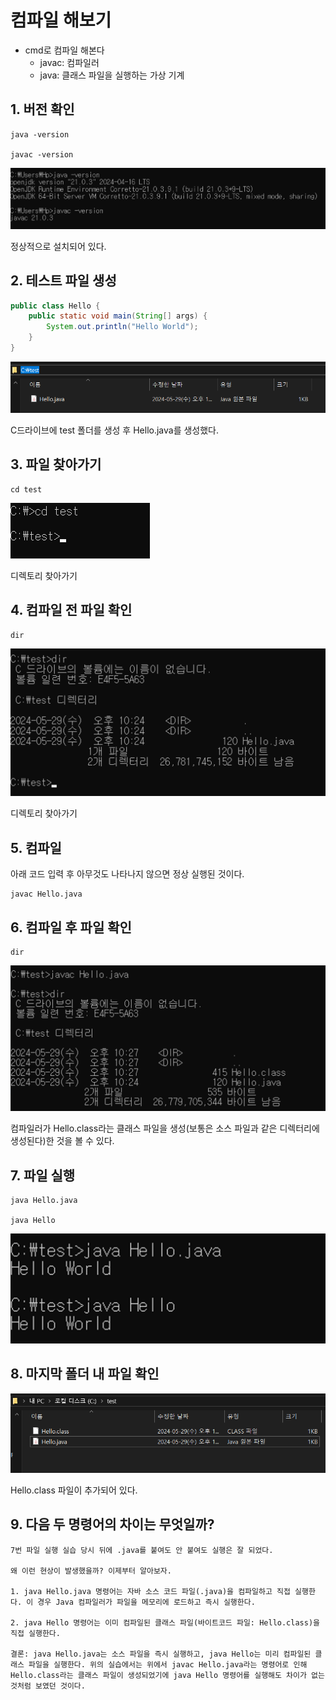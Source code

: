 # 컴파일 해보기

- cmd로 컴파일 해본다
    - javac: 컴파일러
    - java: 클래스 파일을 실행하는 가상 기계

## 1. 버전 확인

```shell
java -version

javac -version
```

![버전확인](img/java_cmd_compile/1.png)

정상적으로 설치되어 있다.

## 2. 테스트 파일 생성

```java
public class Hello {
    public static void main(String[] args) {
        System.out.println("Hello World");
    }
}
```

![테스트 파일 생성](img/java_cmd_compile/2.png)

C드라이브에 test 폴더를 생성 후 Hello.java를 생성했다.

## 3. 파일 찾아가기

```shell
cd test
```

![파일 찾아가기](img/java_cmd_compile/3.png)

디렉토리 찾아가기

## 4. 컴파일 전 파일 확인

```shell
dir
```

![파일 확인](img/java_cmd_compile/4.png)

디렉토리 찾아가기

## 5. 컴파일

아래 코드 입력 후 아무것도 나타나지 않으면 정상 실행된 것이다.

```shell
javac Hello.java
```

## 6. 컴파일 후 파일 확인

```shell
dir
```

![컴파일 후 파일 확인](img/java_cmd_compile/6.png)

컴파일러가 Hello.class라는 클래스 파일을 생성(보통은 소스 파일과 같은 디렉터리에 생성된다)한 것을 볼 수 있다.

## 7. 파일 실행

```shell
java Hello.java

java Hello
```

![파일 실행](img/java_cmd_compile/7.png)

## 8. 마지막 폴더 내 파일 확인

![파일 확인](img/java_cmd_compile/8.png)

Hello.class 파일이 추가되어 있다.

## 9. 다음 두 명령어의 차이는 무엇일까?
    7번 파일 실행 실습 당시 뒤에 .java를 붙여도 안 붙여도 실행은 잘 되었다.

    왜 이런 현상이 발생했을까? 이제부터 알아보자.

    1. java Hello.java 명령어는 자바 소스 코드 파일(.java)을 컴파일하고 직접 실행한다. 이 경우 Java 컴파일러가 파일을 메모리에 로드하고 즉시 실행한다.
    
    2. java Hello 명령어는 이미 컴파일된 클래스 파일(바이트코드 파일: Hello.class)을 직접 실행한다.
    
    결론: java Hello.java는 소스 파일을 즉시 실행하고, java Hello는 미리 컴파일된 클래스 파일을 실행한다. 위의 실습에서는 위에서 javac Hello.java라는 명령어로 인해 Hello.class라는 클래스 파일이 생성되었기에 java Hello 명령어를 실행해도 차이가 없는 것처럼 보였던 것이다.
